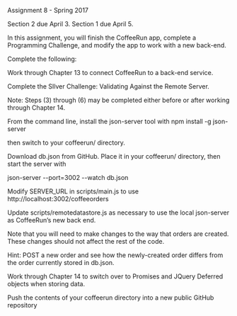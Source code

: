 Assignment 8 - Spring 2017

Section 2 due April 3.  Section 1 due April 5.

In this assignment, you will finish the CoffeeRun app, complete a Programming Challenge, and modify the app to work with a new back-end.

Complete the following:

Work through Chapter 13 to connect CoffeeRun to a back-end service.

Complete the SIlver Challenge: Validating Against the Remote Server.

Note: Steps (3) through (6) may be completed either before or after working through Chapter 14.

From the command line, install the json-server tool with
npm install -g json-server

then switch to your coffeerun/ directory.

Download db.json from GitHub.  Place it in your coffeerun/ directory, then start the server with

json-server --port=3002 --watch db.json

Modify SERVER_URL in scripts/main.js to use
http://localhost:3002/coffeeorders

Update scripts/remotedatastore.js as necessary to use the local json-server as CoffeeRun’s new back end.

Note that you will need to make changes to the way that orders are created.  These changes should not affect the rest of the code.

Hint: POST a new order and see how the newly-created order differs from the order currently stored in db.json.

Work through Chapter 14 to switch over to Promises and JQuery Deferred objects when storing data.

Push the contents of your coffeerun directory into a new public GitHub repository
